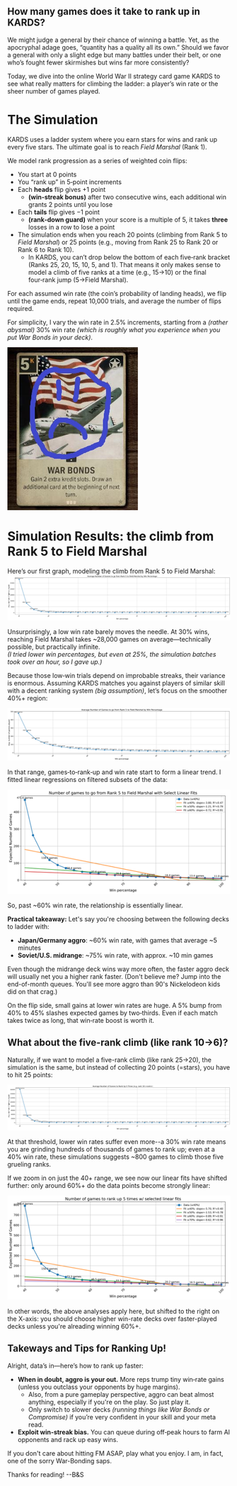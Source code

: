 
## How many games does it take to rank up in KARDS?

We might judge a general by their chance of winning a battle. Yet, as the apocryphal adage goes, “quantity has a quality all its own.” Should we favor a general with only a slight edge but many battles under their belt, or one who’s fought fewer skirmishes but wins far more consistently?

Today, we dive into the online World War II strategy card game KARDS to see what really matters for climbing the ladder: a player’s win rate or the sheer number of games played.

# The Simulation

KARDS uses a ladder system where you earn stars for wins and rank up every five stars. The ultimate goal is to reach *Field Marshal* (Rank 1).

We model rank progression as a series of weighted coin flips:

- You start at 0 points  
- You “rank up” in 5‑point increments  
- Each **heads** flip gives +1 point  
  - **(win‑streak bonus)** after two consecutive wins, each additional win grants 2 points until you lose  
- Each **tails** flip gives −1 point  
  - **(rank‑down guard)** when your score is a multiple of 5, it takes **three** losses in a row to lose a point  
- The simulation ends when you reach 20 points (climbing from Rank 5 to *Field Marshal*) or 25 points (e.g., moving from Rank 25 to Rank 20 or Rank 6 to Rank 10).  
  - In KARDS, you can’t drop below the bottom of each five‑rank bracket (Ranks 25, 20, 15, 10, 5, and 1). That means it only makes sense to model a climb of five ranks at a time (e.g., 15→10) or the final four‑rank jump (5→Field Marshal).  

For each assumed win rate (the coin’s probability of landing heads), we flip until the game ends, repeat 10,000 trials, and average the number of flips required.

For simplicity, I vary the win rate in 2.5% increments, starting from a *(rather abysmal)* 30% win rate *(which is roughly what you experience when you put War Bonds in your deck)*.

![But... but... War Bonds is card neutral!](/assets/images/sad_bonds.jpg)

# Simulation Results: the climb from Rank 5 to Field Marshal

Here’s our first graph, modeling the climb from Rank 5 to Field Marshal:  
![Games played to hit Field Marshal vs. win percentage, in 2.5% increments](/assets/images/5_to_fm_base_30_100.png)

Unsurprisingly, a low win rate barely moves the needle. At 30% wins, reaching Field Marshal takes ~28,000 games on average—technically possible, but practically infinite.  
*(I tried lower win percentages, but even at 25%, the simulation batches took over an hour, so I gave up.)*

Because those low‑win trials depend on improbable streaks, their variance is enormous. Assuming KARDS matches you against players of similar skill with a decent ranking system *(big assumption)*, let’s focus on the smoother 40%+ region:

![Games played to hit Field Marshal vs. win percentage, in 2.5% increments, starting at 40% win rate](/assets/images/5_to_fm_base.png)


In that range, games‑to‑rank‑up and win rate start to form a linear trend. I fitted linear regressions on filtered subsets of the data:

![Games played to hit Field Marshal vs. win percentage, in 2.5% increments, starting at 40% win rate, with a few linear fits](/assets/images/5_to_fm_40_plus_linear_fits.png)

So, past ~60% win rate, the relationship is essentially linear.

**Practical takeaway:**   Let's say you're choosing between the following decks to ladder with:

- **Japan/Germany aggro**: ~60% win rate, with games that average ~5 minutes
- **Soviet/U.S. midrange**: ~75% win rate, with approx. ~10 min games

Even though the midrange deck wins way more often, the faster aggro deck will usually net you a higher rank faster. (Don't believe me? Jump into the end-of-month queues. You'll see more aggro than 90's Nickelodeon kids did on that crag.)

On the flip side, small gains at lower win rates are huge. A 5% bump from 40% to 45% slashes expected games by two‑thirds. Even if each match takes twice as long, that win‑rate boost is worth it.

## What about the five-rank climb (like rank 10→6)?

Naturally, if we want to model a five-rank climb (like rank 25→20), the simulation is the same, but instead of collecting 20 points (=stars), you have to hit 25 points:

![games played to rank up 5 ranks](/assets/images/6_to_10_base_30_100.png)

At that threshold, lower win rates suffer even more--a 30% win rate means you are grinding hundreds of thousands of games to rank up; even at a 40% win rate, these simulations suggests ~800 games to climb those five grueling ranks.

If we zoom in on just the 40+ range, we see now our linear fits have shifted further: only around 60%+ do the data points become strongly linear:

![games played to rank up 5 ranks](/assets/images/6_to_10_40_plus_linear_fits.png)

In other words, the above analyses apply here, but shifted to the right on the X-axis: you should choose higher win-rate decks over faster-played decks unless you're alreading winning 60%+. 

## Takeways and Tips for Ranking Up!
Alright, data’s in—here’s how to rank up faster:

- **When in doubt, aggro is your out.** More reps trump tiny win‑rate gains (unless you outclass your opponents by huge margins).
  - Also, from a pure gameplay perspective, aggro can beat almost anything, especially if you're on the play. So just play it.
  - Only switch to slower decks *(running things like War Bonds or Compromise)* if you’re very confident in your skill and your meta read.
- **Exploit win‑streak bias.** You can queue during off‑peak hours to farm AI opponents and rack up easy wins.

If you don't care about hitting FM ASAP, play what you enjoy. I am, in fact, one of the sorry War-Bonding saps.

Thanks for reading!
--B&S
<!--  

## Bonus Hypothetical: how much do the bonuses and rank-guards help?

It’s clear that the star‑earning policies of KARDS are designed to help players climb the ranks—but how much do they actually boost your progress?

We can re-run our simulations under three alternative rule sets:
- **No win‑streak bonus:** each win is worth only +1 point.  
- **No rank-guard:** every loss always costs −1 point, even at the bottom of a rank.  
- **No help at all:** wins +1, losses −1 with neither bonus nor guard.  

For ease, I reduce the number of simulations to 1000 per win rate per scenario, and also only chart 40%+:

<graph>

Wowza, yeah, that's a lot of expected games at 40%. Let's zoom in on the 60% to 95% range:

<zoomed>

All this to confim a couple intuitions:
- The win streak bonus is much more useful to the rank-up process
- The rank-guard matters a lot more at lower win-rates

-->




